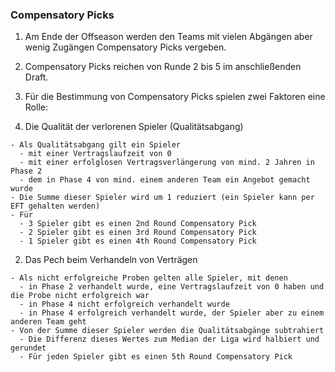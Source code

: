 ### Compensatory Picks

1. Am Ende der Offseason werden den Teams mit vielen Abgängen aber wenig Zugängen Compensatory Picks vergeben.
2. Compensatory Picks reichen von Runde 2 bis 5 im anschließenden Draft.
3. Für die Bestimmung von Compensatory Picks spielen zwei Faktoren eine Rolle:

  1. Die Qualität der verlorenen Spieler (Qualitätsabgang)
  
    - Als Qualitätsabgang gilt ein Spieler
      - mit einer Vertragslaufzeit von 0
      - mit einer erfolglosen Vertragsverlängerung von mind. 2 Jahren in Phase 2
      - dem in Phase 4 von mind. einem anderen Team ein Angebot gemacht wurde
    - Die Summe dieser Spieler wird um 1 reduziert (ein Spieler kann per EFT gehalten werden)
    - Für
      - 3 Spieler gibt es einen 2nd Round Compensatory Pick
      - 2 Spieler gibt es einen 3rd Round Compensatory Pick
      - 1 Spieler gibt es einen 4th Round Compensatory Pick
    
  2. Das Pech beim Verhandeln von Verträgen
    
    - Als nicht erfolgreiche Proben gelten alle Spieler, mit denen
      - in Phase 2 verhandelt wurde, eine Vertragslaufzeit von 0 haben und die Probe nicht erfolgreich war
      - in Phase 4 nicht erfolgreich verhandelt wurde
      - in Phase 4 erfolgreich verhandelt wurde, der Spieler aber zu einem anderen Team geht
    - Von der Summe dieser Spieler werden die Qualitätsabgänge subtrahiert
      - Die Differenz dieses Wertes zum Median der Liga wird halbiert und gerundet
      - Für jeden Spieler gibt es einen 5th Round Compensatory Pick
